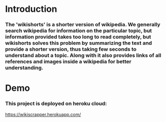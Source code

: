 # Introduction
### The **'wikishorts'** is a shorter version of wikipedia. We generally search wikipedia for information on the particular topic, but information provided takes too long to read completely, but wikishorts solves this problem by summarizing the text and provide a shorter version, thus taking few seconds to understand about a topic. Along with it also provides links of all references and images inside a wikipedia for better understanding.
# Demo
### This project is deployed on heroku cloud:
https://wikiscrapper.herokuapp.com/
